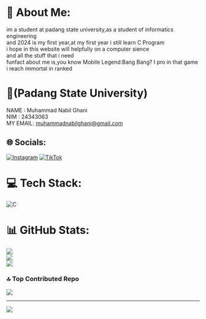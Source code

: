 # 💫 About Me:
im a student at padang state university,as a student of informatics engineering<br>and 2024 is my first year,at my first year i still learn C Program<br>i hope in this website will helpfully on a computer sience<br>and all the stuff that i need<br>funfact about me is,you know Mobile Legend:Bang Bang? I pro in that game<br>i reach immortal in ranked

# 🎒(Padang State University)
NAME    : Muhammad Nabil Ghani<br>
NIM     : 24343063<br>
MY EMAIL: muhammadnabilghani@gmail.com<br>

## 🌐 Socials:
[![Instagram](https://img.shields.io/badge/Instagram-%23E4405F.svg?logo=Instagram&logoColor=white)](https://instagram.com/nabilghanni) [![TikTok](https://img.shields.io/badge/TikTok-%23000000.svg?logo=TikTok&logoColor=white)](https://tiktok.com/@nabilghanni) 

# 💻 Tech Stack:
![C](https://img.shields.io/badge/c-%2300599C.svg?style=for-the-badge&logo=c&logoColor=white)
# 📊 GitHub Stats:
![](https://github-readme-stats.vercel.app/api?username=MUHAMMADNABILGHANI&theme=dark&hide_border=false&include_all_commits=false&count_private=false)<br/>
![](https://github-readme-streak-stats.herokuapp.com/?user=MUHAMMADNABILGHANI&theme=dark&hide_border=false)<br/>
![](https://github-readme-stats.vercel.app/api/top-langs/?username=MUHAMMADNABILGHANI&theme=dark&hide_border=false&include_all_commits=false&count_private=false&layout=compact)

### 🔝 Top Contributed Repo
![](https://github-contributor-stats.vercel.app/api?username=MUHAMMADNABILGHANI&limit=5&theme=dark&combine_all_yearly_contributions=true)

---
[![](https://visitcount.itsvg.in/api?id=MUHAMMADNABILGHANI&icon=0&color=0)](https://visitcount.itsvg.in)

<!-- Proudly created with GPRM ( https://gprm.itsvg.in ) -->

